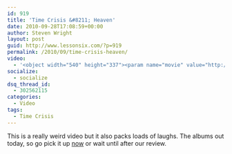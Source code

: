 ```yaml
---
id: 919
title: 'Time Crisis &#8211; Heaven'
date: 2010-09-28T17:08:59+00:00
author: Steven Wright
layout: post
guid: http://www.lessonsix.com/?p=919
permalink: /2010/09/time-crisis-heaven/
video:
  - '<object width="540" height="337"><param name="movie" value="http://www.youtube.com/v/sy60-ojhVUg?fs=1&hl=en_GB"></param><param name="allowFullScreen" value="true"></param><param name="allowscriptaccess" value="always"></param><embed src="http://www.youtube.com/v/sy60-ojhVUg?fs=1&hl=en_GB" type="application/x-shockwave-flash" width="540" height="337" allowscriptaccess="always" allowfullscreen="true"></embed></object>'
socialize:
  - socialize
dsq_thread_id:
  - 302562115
categories:
  - Video
tags:
  - Time Crisis
---
```

This is a really weird video but it also packs loads of laughs. The albums out today, so go pick it up [now](http://www.famelessfam.com/) or wait until after our review.